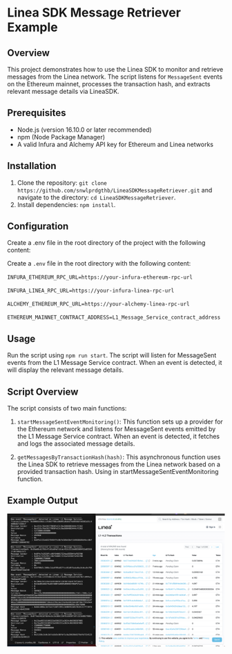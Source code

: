 # Linea SDK Message Retriever Example

## Overview

This project demonstrates how to use the Linea SDK to monitor and retrieve messages from the Linea network. The script listens for `MessageSent` events on the Ethereum mainnet, processes the transaction hash, and extracts relevant message details via LineaSDK.

## Prerequisites

- Node.js (version 16.10.0 or later recommended)
- npm (Node Package Manager)
- A valid Infura and Alchemy API key for Ethereum and Linea networks
  
## Installation

1. Clone the repository: `git clone https://github.com/snwlprdgthb/LineaSDKMessageRetriever.git` and navigate to the directory: `cd LineaSDKMessageRetriever`.
2. Install dependencies: `npm install`.

## Configuration

Create a .env file in the root directory of the project with the following content:

Create a `.env` file in the root directory with the following content:

  `INFURA_ETHEREUM_RPC_URL=https://your-infura-ethereum-rpc-url`
  
  `INFURA_LINEA_RPC_URL=https://your-infura-linea-rpc-url`
  
  `ALCHEMY_ETHEREUM_RPC_URL=https://your-alchemy-linea-rpc-url`
  
  `ETHEREUM_MAINNET_CONTRACT_ADDRESS=L1_Message_Service_contract_address`

## Usage

Run the script using `npm run start`. The script will listen for MessageSent events from the L1 Message Service contract. When an event is detected, it will display the relevant message details.

## Script Overview

The script consists of two main functions:

1. `startMessageSentEventMonitoring()`: This function sets up a provider for the Ethereum network and listens for MessageSent events emitted by the L1 Message Service contract. When an event is detected, it fetches and logs the associated message details.

2. `getMessagesByTransactionHash(hash)`: This asynchronous function uses the Linea SDK to retrieve messages from the Linea network based on a provided transaction hash. Using in startMessageSentEventMonitoring function.


## Example Output

![Alt Text](2435454.png)



